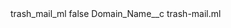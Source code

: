 <?xml version="1.0" encoding="UTF-8"?>
<CustomMetadata xmlns="http://soap.sforce.com/2006/04/metadata" xmlns:xsi="http://www.w3.org/2001/XMLSchema-instance" xmlns:xsd="http://www.w3.org/2001/XMLSchema">
    <label>trash_mail_ml</label>
    <protected>false</protected>
    <values>
        <field>Domain_Name__c</field>
        <value xsi:type="xsd:string">trash-mail.ml</value>
    </values>
</CustomMetadata>
